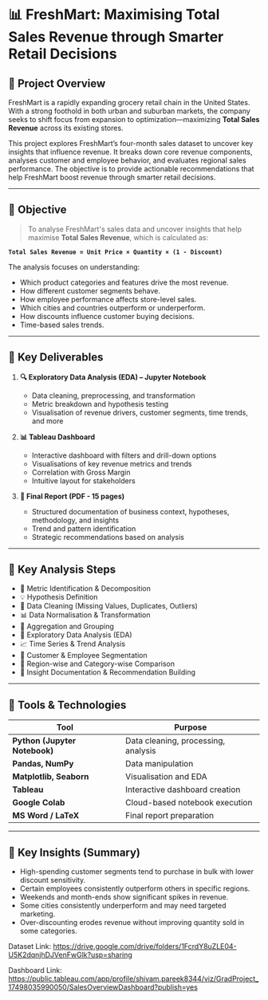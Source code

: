 # 📊 FreshMart: Maximising Total Sales Revenue through Smarter Retail Decisions

## 📁 Project Overview

FreshMart is a rapidly expanding grocery retail chain in the United States. With a strong foothold in both urban and suburban markets, the company seeks to shift focus from expansion to optimization—maximizing **Total Sales Revenue** across its existing stores.

This project explores FreshMart’s four-month sales dataset to uncover key insights that influence revenue. It breaks down core revenue components, analyses customer and employee behavior, and evaluates regional sales performance. The objective is to provide actionable recommendations that help FreshMart boost revenue through smarter retail decisions.

---

## 🎯 Objective

> To analyse FreshMart's sales data and uncover insights that help maximise **Total Sales Revenue**, which is calculated as:

**`Total Sales Revenue = Unit Price × Quantity × (1 - Discount)`**

The analysis focuses on understanding:
- Which product categories and features drive the most revenue.
- How different customer segments behave.
- How employee performance affects store-level sales.
- Which cities and countries outperform or underperform.
- How discounts influence customer buying decisions.
- Time-based sales trends.

---

## 📌 Key Deliverables

1. **🔍 Exploratory Data Analysis (EDA) – Jupyter Notebook**
   - Data cleaning, preprocessing, and transformation
   - Metric breakdown and hypothesis testing
   - Visualisation of revenue drivers, customer segments, time trends, and more

2. **📊 Tableau Dashboard**
   - Interactive dashboard with filters and drill-down options
   - Visualisations of key revenue metrics and trends
   - Correlation with Gross Margin
   - Intuitive layout for stakeholders

3. **📝 Final Report (PDF - 15 pages)**
   - Structured documentation of business context, hypotheses, methodology, and insights
   - Trend and pattern identification
   - Strategic recommendations based on analysis

---

## 🧪 Key Analysis Steps

- 📌 Metric Identification & Decomposition
- 💡 Hypothesis Definition
- 🧹 Data Cleaning (Missing Values, Duplicates, Outliers)
- 📊 Data Normalisation & Transformation
- 🧮 Aggregation and Grouping
- 🔎 Exploratory Data Analysis (EDA)
- 📈 Time Series & Trend Analysis
- 📍 Customer & Employee Segmentation
- 📌 Region-wise and Category-wise Comparison
- 📑 Insight Documentation & Recommendation Building

---

## 🧰 Tools & Technologies

| Tool          | Purpose                                |
|---------------|----------------------------------------|
| **Python (Jupyter Notebook)** | Data cleaning, processing, analysis |
| **Pandas, NumPy**       | Data manipulation             |
| **Matplotlib, Seaborn** | Visualisation and EDA        |
| **Tableau**             | Interactive dashboard creation |
| **Google Colab**        | Cloud-based notebook execution |
| **MS Word / LaTeX**     | Final report preparation      |

---

## 📌 Key Insights (Summary)

- High-spending customer segments tend to purchase in bulk with lower discount sensitivity.
- Certain employees consistently outperform others in specific regions.
- Weekends and month-ends show significant spikes in revenue.
- Some cities consistently underperform and may need targeted marketing.
- Over-discounting erodes revenue without improving quantity sold in some categories.

Dataset Link: https://drive.google.com/drive/folders/1FcrdY8uZLE04-U5K2dqnjhDJVenFwGlk?usp=sharing

Dashboard Link: https://public.tableau.com/app/profile/shivam.pareek8344/viz/GradProject_17498035990050/SalesOverviewDashboard?publish=yes

